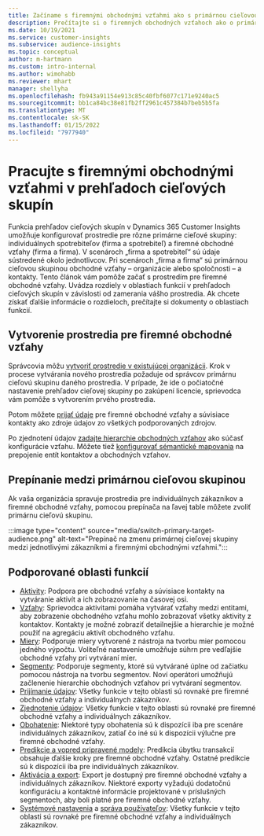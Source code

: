 ```yaml
---
title: Začíname s firemnými obchodnými vzťahmi ako s primárnou cieľovou skupinou
description: Prečítajte si o firemných obchodných vzťahoch ako o primárnej cieľovej skupine Dynamics 365 Customer Insights.
ms.date: 10/19/2021
ms.service: customer-insights
ms.subservice: audience-insights
ms.topic: conceptual
author: m-hartmann
ms.custom: intro-internal
ms.author: wimohabb
ms.reviewer: mhart
manager: shellyha
ms.openlocfilehash: fb943a91154e913c85c40fbf6077c171e9240ac5
ms.sourcegitcommit: bb1ca84bc38e81fb2ff2961c457384b7beb5b5fa
ms.translationtype: MT
ms.contentlocale: sk-SK
ms.lasthandoff: 01/15/2022
ms.locfileid: "7977940"
---
```

# <a name="work-with-business-accounts-in-audience-insights"></a>Pracujte s firemnými obchodnými vzťahmi v prehľadoch cieľových skupín

Funkcia prehľadov cieľových skupín v Dynamics 365 Customer Insights umožňuje konfigurovať prostredie pre rôzne primárne cieľové skupiny: individuálnych spotrebiteľov (firma a spotrebiteľ) a firemné obchodné vzťahy (firma a firma). V scenároch „firma a spotrebiteľ“ sú údaje sústredené okolo jednotlivcov. Pri scenároch „firma a firma“ sú primárnou cieľovou skupinou obchodné vzťahy – organizácie alebo spoločnosti – a kontakty. Tento článok vám pomôže začať s prostredím pre firemné obchodné vzťahy. Uvádza rozdiely v oblastiach funkcií v prehľadoch cieľových skupín v závislosti od zamerania vášho prostredia. Ak chcete získať ďalšie informácie o rozdieloch, prečítajte si dokumenty o oblastiach funkcií. 

## <a name="create-an-environment-for-business-accounts"></a>Vytvorenie prostredia pre firemné obchodné vzťahy

Správcovia môžu [vytvoriť prostredie v existujúcej organizácii](create-environment.md). Krok v procese vytvárania nového prostredia požaduje od správcov primárnu cieľovú skupinu daného prostredia. V prípade, že ide o počiatočné nastavenie prehľadov cieľovej skupiny po zakúpení licencie, sprievodca vám pomôže s vytvorením prvého prostredia.

Potom môžete [prijať údaje](data-sources.md) pre firemné obchodné vzťahy a súvisiace kontakty ako zdroje údajov zo všetkých podporovaných zdrojov.

Po zjednotení údajov [zadajte hierarchie obchodných vzťahov](relationships.md#set-up-account-hierarchies) ako súčasť konfigurácie vzťahu. Môžete tiež [konfigurovať sémantické mapovania](semantic-mappings.md) na prepojenie entít kontaktov a obchodných vzťahov. 

## <a name="switch-between-primary-target-audience"></a>Prepínanie medzi primárnou cieľovou skupinou

Ak vaša organizácia spravuje prostredia pre individuálnych zákazníkov a firemné obchodné vzťahy, pomocou prepínača na ľavej table môžete zvoliť primárnu cieľovú skupinu.

:::image type="content" source="media/switch-primary-target-audience.png" alt-text="Prepínač na zmenu primárnej cieľovej skupiny medzi jednotlivými zákazníkmi a firemnými obchodnými vzťahmi.":::

## <a name="supported-feature-areas"></a>Podporované oblasti funkcií

- [Aktivity](activities.md): Podpora pre obchodné vzťahy a súvisiace kontakty na vytváranie aktivít a ich zobrazovanie na časovej osi.
- [Vzťahy](relationships.md): Sprievodca aktivitami pomáha vytvárať vzťahy medzi entitami, aby zobrazenie obchodného vzťahu mohlo zobrazovať všetky aktivity z kontaktov. Kontakty je možné zobraziť detailnejšie a hierarchie je možné použiť na agregáciu aktivít obchodného vzťahu.
- [Miery](measures.md): Podporuje miery vytvorené z nástroja na tvorbu mier pomocou jedného výpočtu. Voliteľné nastavenie umožňuje súhrn pre vedľajšie obchodné vzťahy pri vytváraní mier.
- [Segmenty](segments.md): Podporuje segmenty, ktoré sú vytvárané úplne od začiatku pomocou nástroja na tvorbu segmentov. Noví operátori umožňujú začlenenie hierarchie obchodných vzťahov pri vytváraní segmentov.
- [Prijímanie údajov](data-sources.md): Všetky funkcie v tejto oblasti sú rovnaké pre firemné obchodné vzťahy a individuálnych zákazníkov.
- [Zjednotenie údajov](data-unification.md): Všetky funkcie v tejto oblasti sú rovnaké pre firemné obchodné vzťahy a individuálnych zákazníkov.
- [Obohatenie](enrichment-hub.md): Niektoré typy obohatenia sú k dispozícii iba pre scenáre individuálnych zákazníkov, zatiaľ čo iné sú k dispozícii výlučne pre firemné obchodné vzťahy.
- [Predikcie a vopred pripravené modely](predictions-overview.md): Predikcia úbytku transakcií obsahuje ďalšie kroky pre firemné obchodné vzťahy. Ostatné predikcie sú k dispozícii iba pre individuálnych zákazníkov.
- [Aktivácia a export](export-destinations.md): Export je dostupný pre firemné obchodné vzťahy a individuálnych zákazníkov. Niektoré exporty vyžadujú dodatočnú konfiguráciu a kontaktné informácie projektované v príslušných segmentoch, aby boli platné pre firemné obchodné vzťahy.
- [Systémové nastavenia](system.md) a [správa používateľov](permissions.md): Všetky funkcie v tejto oblasti sú rovnaké pre firemné obchodné vzťahy a individuálnych zákazníkov.

